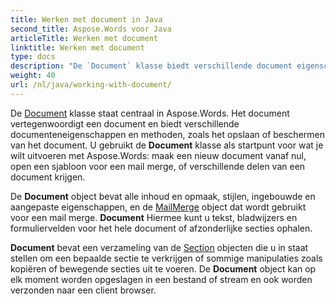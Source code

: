 ```yaml
---
title: Werken met document in Java
second_title: Aspose.Words voor Java
articleTitle: Werken met document
linktitle: Werken met document
type: docs
description: "De `Document` klasse biedt verschillende document eigenschappen en methoden. U gebruikt de `Document` klasse als startpunt voor wat je wilt uitvoeren met Aspose.Words voor Java. De `Document` object kan worden opgeslagen in een bestand of stream en ook verzonden naar een browser."
weight: 40
url: /nl/java/working-with-document/
---
```


De [Document](https://reference.aspose.com/words/java/com.aspose.words/document/) klasse staat centraal in Aspose.Words. Het document vertegenwoordigt een document en biedt verschillende documenteneigenschappen en methoden, zoals het opslaan of beschermen van het document. U gebruikt de **Document** klasse als startpunt voor wat je wilt uitvoeren met Aspose.Words: maak een nieuw document vanaf nul, open een sjabloon voor een mail merge, of verschillende delen van een document krijgen.

De **Document** object bevat alle inhoud en opmaak, stijlen, ingebouwde en aangepaste eigenschappen, en de [MailMerge](https://reference.aspose.com/words/java/com.aspose.words/mailmerge/) object dat wordt gebruikt voor een mail merge. **Document** Hiermee kunt u tekst, bladwijzers en formuliervelden voor het hele document of afzonderlijke secties ophalen.

**Document** bevat een verzameling van de [Section](https://reference.aspose.com/words/java/com.aspose.words/section/) objecten die u in staat stellen om een bepaalde sectie te verkrijgen of sommige manipulaties zoals kopiëren of bewegende secties uit te voeren. De **Document** object kan op elk moment worden opgeslagen in een bestand of stream en ook worden verzonden naar een client browser.
